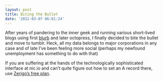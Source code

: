```yaml
---
layout: post
title: Biting the Bullet
date: '2012-03-07 06:01:24'
---
```


<p>After years of pandering to the inner geek and running various short-lived blogs using first <a href="http://github.com/svs/blu.rb" target="_blank">blurb</a>  and later octopress, I finally decided to bite the bullet and move to tumblr. Heck, all my data belongs to major corporations in any case and of late I&rsquo;ve been feeling more social (perhaps my newfound unemployment has something to do with that)</p>

<p>If you are suffering at the hands of the technologically sophisticated interface at nic.io and can&rsquo;t quite figure out how to set an A record there, use <a href="http://zerigo.com" target="_blank">Zerigo&rsquo;s free plan</a>.</p>